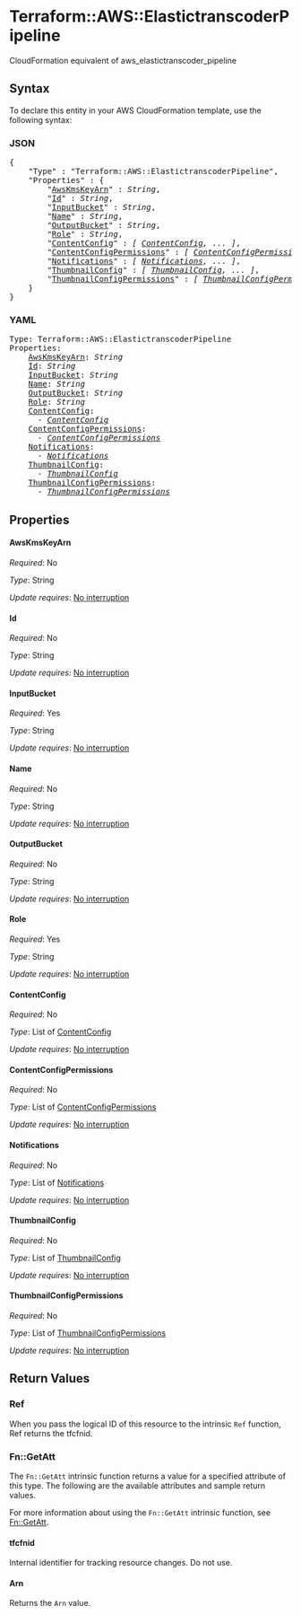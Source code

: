 # Terraform::AWS::ElastictranscoderPipeline

CloudFormation equivalent of aws_elastictranscoder_pipeline

## Syntax

To declare this entity in your AWS CloudFormation template, use the following syntax:

### JSON

<pre>
{
    "Type" : "Terraform::AWS::ElastictranscoderPipeline",
    "Properties" : {
        "<a href="#awskmskeyarn" title="AwsKmsKeyArn">AwsKmsKeyArn</a>" : <i>String</i>,
        "<a href="#id" title="Id">Id</a>" : <i>String</i>,
        "<a href="#inputbucket" title="InputBucket">InputBucket</a>" : <i>String</i>,
        "<a href="#name" title="Name">Name</a>" : <i>String</i>,
        "<a href="#outputbucket" title="OutputBucket">OutputBucket</a>" : <i>String</i>,
        "<a href="#role" title="Role">Role</a>" : <i>String</i>,
        "<a href="#contentconfig" title="ContentConfig">ContentConfig</a>" : <i>[ <a href="contentconfig.md">ContentConfig</a>, ... ]</i>,
        "<a href="#contentconfigpermissions" title="ContentConfigPermissions">ContentConfigPermissions</a>" : <i>[ <a href="contentconfigpermissions.md">ContentConfigPermissions</a>, ... ]</i>,
        "<a href="#notifications" title="Notifications">Notifications</a>" : <i>[ <a href="notifications.md">Notifications</a>, ... ]</i>,
        "<a href="#thumbnailconfig" title="ThumbnailConfig">ThumbnailConfig</a>" : <i>[ <a href="thumbnailconfig.md">ThumbnailConfig</a>, ... ]</i>,
        "<a href="#thumbnailconfigpermissions" title="ThumbnailConfigPermissions">ThumbnailConfigPermissions</a>" : <i>[ <a href="thumbnailconfigpermissions.md">ThumbnailConfigPermissions</a>, ... ]</i>
    }
}
</pre>

### YAML

<pre>
Type: Terraform::AWS::ElastictranscoderPipeline
Properties:
    <a href="#awskmskeyarn" title="AwsKmsKeyArn">AwsKmsKeyArn</a>: <i>String</i>
    <a href="#id" title="Id">Id</a>: <i>String</i>
    <a href="#inputbucket" title="InputBucket">InputBucket</a>: <i>String</i>
    <a href="#name" title="Name">Name</a>: <i>String</i>
    <a href="#outputbucket" title="OutputBucket">OutputBucket</a>: <i>String</i>
    <a href="#role" title="Role">Role</a>: <i>String</i>
    <a href="#contentconfig" title="ContentConfig">ContentConfig</a>: <i>
      - <a href="contentconfig.md">ContentConfig</a></i>
    <a href="#contentconfigpermissions" title="ContentConfigPermissions">ContentConfigPermissions</a>: <i>
      - <a href="contentconfigpermissions.md">ContentConfigPermissions</a></i>
    <a href="#notifications" title="Notifications">Notifications</a>: <i>
      - <a href="notifications.md">Notifications</a></i>
    <a href="#thumbnailconfig" title="ThumbnailConfig">ThumbnailConfig</a>: <i>
      - <a href="thumbnailconfig.md">ThumbnailConfig</a></i>
    <a href="#thumbnailconfigpermissions" title="ThumbnailConfigPermissions">ThumbnailConfigPermissions</a>: <i>
      - <a href="thumbnailconfigpermissions.md">ThumbnailConfigPermissions</a></i>
</pre>

## Properties

#### AwsKmsKeyArn

_Required_: No

_Type_: String

_Update requires_: [No interruption](https://docs.aws.amazon.com/AWSCloudFormation/latest/UserGuide/using-cfn-updating-stacks-update-behaviors.html#update-no-interrupt)

#### Id

_Required_: No

_Type_: String

_Update requires_: [No interruption](https://docs.aws.amazon.com/AWSCloudFormation/latest/UserGuide/using-cfn-updating-stacks-update-behaviors.html#update-no-interrupt)

#### InputBucket

_Required_: Yes

_Type_: String

_Update requires_: [No interruption](https://docs.aws.amazon.com/AWSCloudFormation/latest/UserGuide/using-cfn-updating-stacks-update-behaviors.html#update-no-interrupt)

#### Name

_Required_: No

_Type_: String

_Update requires_: [No interruption](https://docs.aws.amazon.com/AWSCloudFormation/latest/UserGuide/using-cfn-updating-stacks-update-behaviors.html#update-no-interrupt)

#### OutputBucket

_Required_: No

_Type_: String

_Update requires_: [No interruption](https://docs.aws.amazon.com/AWSCloudFormation/latest/UserGuide/using-cfn-updating-stacks-update-behaviors.html#update-no-interrupt)

#### Role

_Required_: Yes

_Type_: String

_Update requires_: [No interruption](https://docs.aws.amazon.com/AWSCloudFormation/latest/UserGuide/using-cfn-updating-stacks-update-behaviors.html#update-no-interrupt)

#### ContentConfig

_Required_: No

_Type_: List of <a href="contentconfig.md">ContentConfig</a>

_Update requires_: [No interruption](https://docs.aws.amazon.com/AWSCloudFormation/latest/UserGuide/using-cfn-updating-stacks-update-behaviors.html#update-no-interrupt)

#### ContentConfigPermissions

_Required_: No

_Type_: List of <a href="contentconfigpermissions.md">ContentConfigPermissions</a>

_Update requires_: [No interruption](https://docs.aws.amazon.com/AWSCloudFormation/latest/UserGuide/using-cfn-updating-stacks-update-behaviors.html#update-no-interrupt)

#### Notifications

_Required_: No

_Type_: List of <a href="notifications.md">Notifications</a>

_Update requires_: [No interruption](https://docs.aws.amazon.com/AWSCloudFormation/latest/UserGuide/using-cfn-updating-stacks-update-behaviors.html#update-no-interrupt)

#### ThumbnailConfig

_Required_: No

_Type_: List of <a href="thumbnailconfig.md">ThumbnailConfig</a>

_Update requires_: [No interruption](https://docs.aws.amazon.com/AWSCloudFormation/latest/UserGuide/using-cfn-updating-stacks-update-behaviors.html#update-no-interrupt)

#### ThumbnailConfigPermissions

_Required_: No

_Type_: List of <a href="thumbnailconfigpermissions.md">ThumbnailConfigPermissions</a>

_Update requires_: [No interruption](https://docs.aws.amazon.com/AWSCloudFormation/latest/UserGuide/using-cfn-updating-stacks-update-behaviors.html#update-no-interrupt)

## Return Values

### Ref

When you pass the logical ID of this resource to the intrinsic `Ref` function, Ref returns the tfcfnid.

### Fn::GetAtt

The `Fn::GetAtt` intrinsic function returns a value for a specified attribute of this type. The following are the available attributes and sample return values.

For more information about using the `Fn::GetAtt` intrinsic function, see [Fn::GetAtt](https://docs.aws.amazon.com/AWSCloudFormation/latest/UserGuide/intrinsic-function-reference-getatt.html).

#### tfcfnid

Internal identifier for tracking resource changes. Do not use.

#### Arn

Returns the <code>Arn</code> value.

